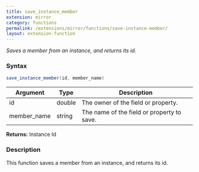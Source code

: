 ```yaml
---
title: save_instance_member
extension: mirror
category: functions
permalink: /extensions/mirror/functions/save-instance-member/
layout: extension-function
---
```


_Saves a member from an instance, and returns its id._

### Syntax ###
```cs
save_instance_member(id, member_name)
```

| Argument | Type | Description |
| --- | --- | --- |
| id | double | The owner of the field or property. |
| member_name | string | The name of the field or property to save. |

**Returns:** Instance Id

### Description

This function saves a member from an instance, and returns its id. 

